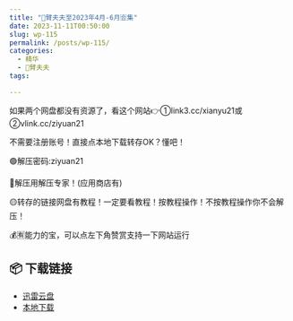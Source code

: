 ```yaml
---
title: "🌸臂夫夫至2023年4月-6月🈴集"
date: 2023-11-11T00:50:00
slug: wp-115
permalink: /posts/wp-115/
categories:
  - 精华
  - 🌸臂夫夫
tags:

---
```


如果两个网盘都没有资源了，看这个网站👉①link3.cc/xianyu21或②vlink.cc/ziyuan21

不需要注册账号！直接点本地下载转存OK？懂吧！

🟢解压密码:ziyuan21

🔵解压用解压专家！(应用商店有)

🟡转存的链接网盘有教程！一定要看教程！按教程操作！不按教程操作你不会解压！

💰🈶能力的宝，可以点左下角赞赏支持一下网站运行

## 📦 下载链接
- [迅雷云盘](https://blziyuan21.com/pay-download/115?key=1c3de57c0d&down_id=0)
- [本地下载](https://blziyuan21.com/pay-download/115?key=1c3de57c0d&down_id=1)

